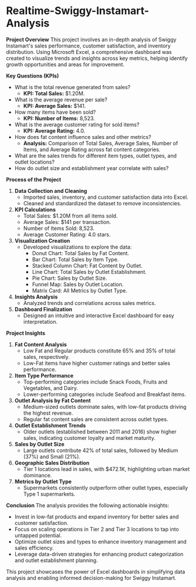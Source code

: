 # Realtime-Swiggy-Instamart-Analysis 

**Project Overview**
This project involves an in-depth analysis of Swiggy Instamart's sales performance, customer satisfaction, and inventory distribution. Using Microsoft Excel, a comprehensive dashboard was created to visualize trends and insights across key metrics, helping identify growth opportunities and areas for improvement.

**Key Questions (KPIs)**
- What is the total revenue generated from sales?
  - **KPI: Total Sales:** $1.20M.
- What is the average revenue per sale?
  - **KPI: Average Sales:** $141.
- How many items have been sold?
  - **KPI: Number of Items:** 8,523.
- What is the average customer rating for sold items?
  - **KPI: Average Rating:** 4.0.
- How does fat content influence sales and other metrics?
  - **Analysis:** Comparison of Total Sales, Average Sales, Number of Items, and Average Rating across fat content categories.
- What are the sales trends for different item types, outlet types, and outlet locations?
- How do outlet size and establishment year correlate with sales?

**Process of the Project**
1. **Data Collection and Cleaning**
   - Imported sales, inventory, and customer satisfaction data into Excel.
   - Cleaned and standardized the dataset to remove inconsistencies.
2. **KPI Calculations**
   - Total Sales: $1.20M from all items sold.
   - Average Sales: $141 per transaction.
   - Number of Items Sold: 8,523.
   - Average Customer Rating: 4.0 stars.
3. **Visualization Creation**
   - Developed visualizations to explore the data:
     - Donut Chart: Total Sales by Fat Content.
     - Bar Chart: Total Sales by Item Type.
     - Stacked Column Chart: Fat Content by Outlet.
     - Line Chart: Total Sales by Outlet Establishment.
     - Pie Chart: Sales by Outlet Size.
     - Funnel Map: Sales by Outlet Location.
     - Matrix Card: All Metrics by Outlet Type.
4. **Insights Analysis**
   - Analyzed trends and correlations across sales metrics.
5. **Dashboard Finalization**
   - Designed an intuitive and interactive Excel dashboard for easy interpretation.

**Project Insights**
1. **Fat Content Analysis**
   - Low Fat and Regular products constitute 65% and 35% of total sales, respectively.
   - Low-Fat items have higher customer ratings and better sales performance.
2. **Item Type Performance**
   - Top-performing categories include Snack Foods, Fruits and Vegetables, and Dairy.
   - Lower-performing categories include Seafood and Breakfast items.
3. **Outlet Analysis by Fat Content**
   - Medium-sized outlets dominate sales, with low-fat products driving the highest revenue.
   - Regular fat content sales are consistent across outlet types.
4. **Outlet Establishment Trends**
   - Older outlets (established between 2011 and 2016) show higher sales, indicating customer loyalty and market maturity.
5. **Sales by Outlet Size**
   - Large outlets contribute 42% of total sales, followed by Medium (37%) and Small (21%).
6. **Geographic Sales Distribution**
   - Tier 1 locations lead in sales, with $472.1K, highlighting urban market dominance.
7. **Metrics by Outlet Type**
   - Supermarkets consistently outperform other outlet types, especially Type 1 supermarkets.

**Conclusion**
The analysis provides the following actionable insights:
- Invest in low-fat products and expand inventory for better sales and customer satisfaction.
- Focus on scaling operations in Tier 2 and Tier 3 locations to tap into untapped potential.
- Optimize outlet sizes and types to enhance inventory management and sales efficiency.
- Leverage data-driven strategies for enhancing product categorization and outlet establishment planning.

This project showcases the power of Excel dashboards in simplifying data analysis and enabling informed decision-making for Swiggy Instamart.
